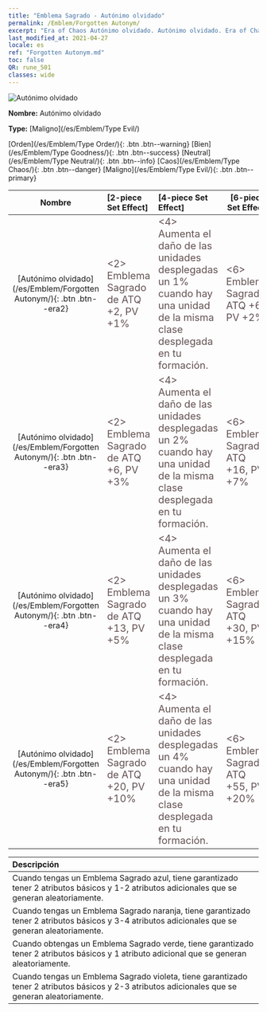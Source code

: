 ```yaml
---
title: "Emblema Sagrado - Autónimo olvidado"
permalink: /Emblem/Forgotten Autonym/
excerpt: "Era of Chaos Autónimo olvidado. Autónimo olvidado. Era of Chaos Emblema Sagrado Autónimo olvidado. Era of Chaos Maligno Autónimo olvidado"
last_modified_at: 2021-04-27
locale: es
ref: "Forgotten Autonym.md"
toc: false
QR: rune_501
classes: wide
---
```


  ![Autónimo olvidado](/images/r/rune_icon_501.png)

 **Nombre:** Autónimo olvidado

 **Type:** [Maligno](/es/Emblem/Type Evil/)

  [Orden](/es/Emblem/Type Order/){: .btn .btn--warning}   [Bien](/es/Emblem/Type Goodness/){: .btn .btn--success}   [Neutral](/es/Emblem/Type Neutral/){: .btn .btn--info}   [Caos](/es/Emblem/Type Chaos/){: .btn .btn--danger}   [Maligno](/es/Emblem/Type Evil/){: .btn .btn--primary} 

  |  Nombre    | [2-piece Set Effect] | [4-piece Set Effect] | [6-piece Set Effect]  | 
  |:-----------------------:|:-------------------|:-----------------|----------------| 
  | [Autónimo olvidado](/es/Emblem/Forgotten Autonym/){: .btn .btn--era2} | <span style="color: #645252;font-size:20px">&lt;2&gt; Emblema Sagrado de ATQ +2, PV +1%</span> | <span style="color: #645252;font-size:20px">&lt;4&gt; Aumenta el daño de las unidades desplegadas un 1% cuando hay una unidad de la misma clase desplegada en tu formación.</span> | <span style="color: #645252;font-size:20px">&lt;6&gt; Emblema Sagrado ATQ +6, PV +2%</span> | 
  | [Autónimo olvidado](/es/Emblem/Forgotten Autonym/){: .btn .btn--era3} | <span style="color: #645252;font-size:20px">&lt;2&gt; Emblema Sagrado de ATQ +6, PV +3%</span> | <span style="color: #645252;font-size:20px">&lt;4&gt; Aumenta el daño de las unidades desplegadas un 2% cuando hay una unidad de la misma clase desplegada en tu formación.</span> | <span style="color: #645252;font-size:20px">&lt;6&gt; Emblema Sagrado ATQ +16, PV +7%</span> | 
  | [Autónimo olvidado](/es/Emblem/Forgotten Autonym/){: .btn .btn--era4} | <span style="color: #645252;font-size:20px">&lt;2&gt; Emblema Sagrado de ATQ +13, PV +5%</span> | <span style="color: #645252;font-size:20px">&lt;4&gt; Aumenta el daño de las unidades desplegadas un 3% cuando hay una unidad de la misma clase desplegada en tu formación.</span> | <span style="color: #645252;font-size:20px">&lt;6&gt; Emblema Sagrado ATQ +30, PV +15%</span> | 
  | [Autónimo olvidado](/es/Emblem/Forgotten Autonym/){: .btn .btn--era5} | <span style="color: #645252;font-size:20px">&lt;2&gt; Emblema Sagrado de ATQ +20, PV +10%</span> | <span style="color: #645252;font-size:20px">&lt;4&gt; Aumenta el daño de las unidades desplegadas un 4% cuando hay una unidad de la misma clase desplegada en tu formación.</span> | <span style="color: #645252;font-size:20px">&lt;6&gt; Emblema Sagrado ATQ +55, PV +20%</span> | 

  |         Descripción            | 
  |:-------------------------------|
  | Cuando tengas un Emblema Sagrado azul, tiene garantizado tener 2 atributos básicos y 1-2 atributos adicionales que se generan aleatoriamente. |
  | Cuando tengas un Emblema Sagrado naranja, tiene garantizado tener 2 atributos básicos y 3-4 atributos adicionales que se generan aleatoriamente. |
  | Cuando obtengas un Emblema Sagrado verde, tiene garantizado tener 2 atributos básicos y 1 atributo adicional que se generan aleatoriamente. |
  | Cuando tengas un Emblema Sagrado violeta, tiene garantizado tener 2 atributos básicos y 2-3 atributos adicionales que se generan aleatoriamente. |
